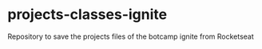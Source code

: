 # projects-classes-ignite
Repository to save the projects files of the botcamp ignite from Rocketseat
